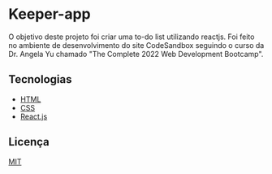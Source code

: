 # Keeper-app

O objetivo deste projeto foi criar uma to-do list utilizando reactjs. Foi feito no ambiente de desenvolvimento do site CodeSandbox seguindo o curso da Dr. Angela Yu chamado "The Complete 2022 Web Development Bootcamp".

## Tecnologias

- [HTML](https://www.w3schools.com/html/)
- [CSS](https://www.w3schools.com/css/)
- [React.js](https://pt-br.reactjs.org/)

## Licença
[MIT](https://choosealicense.com/licenses/mit/)

